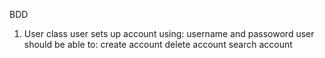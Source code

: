 BDD
1. User class
    user sets up account using: username and passoword
user should be able to:
create account
delete account
search account
